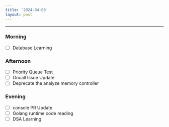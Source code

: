 ```yaml
---
title: '2024-04-03'
layout: post
---
```


---

### Morning

- [ ] Database Learning

### Afternoon

- [ ] Priority Queue Test
- [ ] Oncall Issue Update
- [ ] Deprecate the analyze memory controller

### Evening

- [ ] console PR Update
- [ ] Golang runtime code reading
- [ ] DSA Learning

